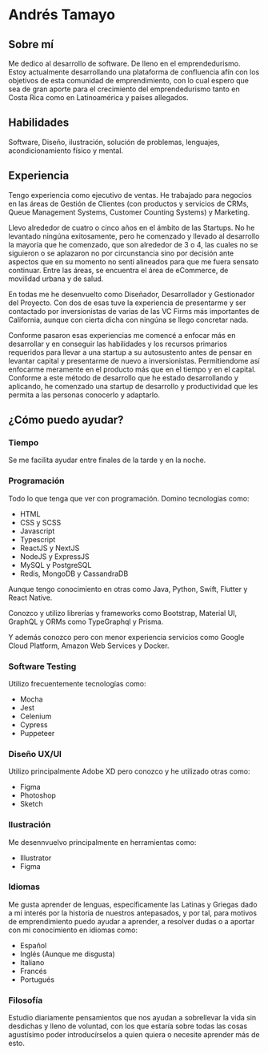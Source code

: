 # Andrés Tamayo

## Sobre mí
Me dedico al desarrollo de software. De lleno en el emprendedurismo. Estoy actualmente desarrollando una plataforma de confluencia afín con los objetivos de esta comunidad de emprendimiento, con lo cual espero que sea de gran aporte para el crecimiento del emprendedurismo tanto en Costa Rica como en Latinoamérica y países allegados.

## Habilidades
Software, Diseño, ilustración, solución de problemas, lenguajes, acondicionamiento físico y mental.

## Experiencia
Tengo experiencia como ejecutivo de ventas. He trabajado para negocios en las áreas de Gestión de Clientes (con productos y servicios de CRMs, Queue Management Systems, Customer Counting Systems) y Marketing.

Llevo alrededor de cuatro o cinco años en el ámbito de las Startups. No he levantado ningúna exitosamente, pero he comenzado y llevado al desarrollo la mayoría que he comenzado, que son alrededor de 3 o 4, las cuales no se siguieron o se aplazaron no por circunstancia sino por decisión ante aspectos que en su momento no sentí alineados para que me fuera sensato continuar. Entre las áreas, se encuentra el área de eCommerce, de movilidad urbana y de salud.

En todas me he desenvuelto como Diseñador, Desarrollador y Gestionador del Proyecto. Con dos de esas tuve la experiencia de presentarme y ser contactado por inversionistas de varias de las VC Firms más importantes de California, aunque con cierta dicha con ningúna se llego concretar nada.

Conforme pasaron esas experiencias me comencé a enfocar más en desarrollar y en conseguir las habilidades y los recursos primarios requeridos para llevar a una startup a su autosustento antes de pensar en levantar capital y presentarme de nuevo a inversionistas. Permitiendome así enfocarme meramente en el producto más que en el tiempo y en el capital. Conforme a este método de desarrollo que he estado desarrollando y aplicando, he comenzado una startup de desarrollo y productividad que les permita a las personas conocerlo y adaptarlo.

## ¿Cómo puedo ayudar?

### Tiempo
Se me facilita ayudar entre finales de la tarde y en la noche.

### Programación
Todo lo que tenga que ver con programación. Domino tecnologías como:
* HTML
* CSS y SCSS
* Javascript
* Typescript
* ReactJS y NextJS
* NodeJS y ExpressJS
* MySQL y PostgreSQL
* Redis, MongoDB y CassandraDB

Aunque tengo conocimiento en otras como Java, Python, Swift, Flutter y React Native.

Conozco y utilizo librerías y frameworks como Bootstrap, Material UI, GraphQL y ORMs como TypeGraphql y Prisma.

Y además conozco pero con menor experiencia servicios como Google Cloud Platform, Amazon Web Services y Docker.

### Software Testing
Utilizo frecuentemente tecnologías como:
* Mocha
* Jest
* Celenium
* Cypress
* Puppeteer

### Diseño UX/UI
Utilizo principalmente Adobe XD pero conozco y he utilizado otras como:
* Figma
* Photoshop
* Sketch

### Ilustración
Me desennvuelvo principalmente en herramientas como:
* Illustrator
* Figma

### Idiomas

Me gusta aprender de lenguas, específicamente las Latinas y Griegas dado a mí interés por la historia de nuestros antepasados, y por tal, para motivos de emprendimiento puedo ayudar a aprender, a resolver dudas o a aportar con mi conocimiento en idiomas como:

* Español
* Inglés (Aunque me disgusta)
* Italiano
* Francés
* Portugués

### Filosofía

Estudio diariamente pensamientos que nos ayudan a sobrellevar la vida sin desdichas y lleno de voluntad, con los que estaría sobre todas las cosas agustísimo poder introducírselos a quien quiera o necesite aprender más de esto.
